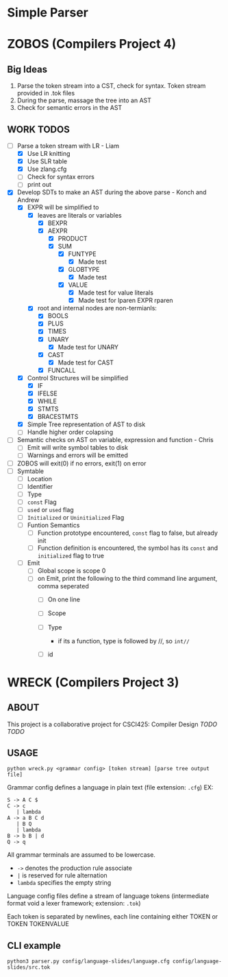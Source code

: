 # Simple Parser

# ZOBOS  (Compilers Project 4)
## Big Ideas

1. Parse the token stream into a CST, check for syntax. Token stream provided in .tok files
2. During the parse, massage the tree into an AST
3. Check for semantic errors in the AST

## WORK TODOS

- [ ] Parse a token stream with LR - Liam
    - [X] Use LR knitting
    - [X] Use SLR table
    - [X] Use zlang.cfg
    - [ ] Check for syntax errors
    - [ ] print out
- [X] Develop SDTs to make an AST during the above parse - Konch and Andrew
    - [X] EXPR will be simplified to
        - [X] leaves are literals or variables
            - [X] BEXPR
            - [X] AEXPR
              - [X] PRODUCT
              - [X] SUM
                  - [X] FUNTYPE
                    - [X] Made test
                  - [X] GLOBTYPE
                      - [X] Made test
                  - [X] VALUE
                    - [X] Made test for value literals
                    - [X] Made test for lparen EXPR rparen
        - [X] root and internal nodes are non-termianls:
            - [X] BOOLS
            - [X] PLUS
            - [X] TIMES
            - [X] UNARY
                - [X] Made test for UNARY
            - [x] CAST
                - [x] Made test for CAST
            - [X] FUNCALL
    - [X] Control Structures will be simplified
        - [X] IF
        - [X] IFELSE
        - [X] WHILE
        - [X] STMTS
        - [X] BRACESTMTS
    - [X] Simple Tree representation of AST to disk
    - [ ] Handle higher order colapsing
- [ ] Semantic checks on AST on variable, expression and function - Chris
    - [ ] Emit will write symbol tables to disk
    - [ ] Warnings and errors will be emitted
- [ ] ZOBOS will exit(0) if no errors, exit(1) on error
- [ ] Symtable
  - [ ] Location
  - [ ] Identifier
  - [ ] Type
  - [ ] `const` Flag
  - [ ] `used` or `used` flag
  - [ ] `Initialized` or `Uninitialized` Flag
  - [ ] Funtion Semantics
    - [ ] Function prototype encountered, `const` flag to false, but already init
    - [ ] Function definition is encountered, the symbol has its `const` and `initialized` flag to true
  - [ ] Emit
    - [ ] Global scope is scope 0
    - [ ] on Emit, print the following to the third command line argument, comma seperated
      - [ ] On one line
      - [ ] Scope
      - [ ] Type
        - if its a function, type is followed by //, so `int//`
      - [ ] id


# WRECK  (Compilers Project 3)
## ABOUT
This project is a collaborative project for CSCI425: Compiler Design *TODO TODO*  

## USAGE

`python wreck.py <grammar config> [token stream] [parse tree output file]`  

Grammar config defines a language in plain text (file extension: `.cfg`) EX:  

```
S -> A C $
C -> c
   | lambda
A -> a B C d
   | B Q
   | lambda
B -> b B | d
Q -> q
```

All grammar terminals are assumed to be lowercase.
- `->` denotes the production rule associate
- `|` is reserved for rule alternation
- `lambda` specifies the empty string  


Language config files define a stream of language tokens (intermediate format void a lexer framework; extension: `.tok`)

Each token is separated by newlines, each line containing either TOKEN or TOKEN TOKENVALUE  

## CLI example

```
python3 parser.py config/language-slides/language.cfg config/language-slides/src.tok
```
